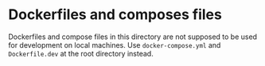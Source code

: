 # Dockerfiles and composes files

Dockerfiles and compose files in this directory are not supposed to be used for development on local machines. Use `docker-compose.yml` and `Dockerfile.dev` at the root directory instead.
